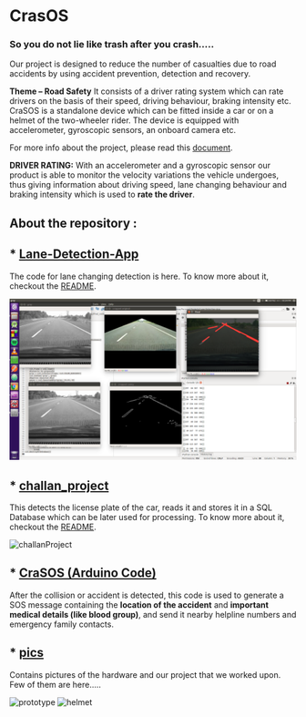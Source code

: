# CrasOS
### So you do not lie like trash after you crash…..


Our project is designed to reduce the number of casualties due to road accidents by using accident prevention, detection and recovery.

**Theme – Road Safety**
It consists of a driver rating system which can rate drivers on the basis of their speed, driving behaviour, braking intensity etc.
CraSOS is a standalone device which can be fitted inside a car or on a helmet of the two-wheeler rider. The device is equipped with accelerometer, gyroscopic sensors, an onboard camera etc.

For more info about the project, please read this [document](../master/description.docx).

**DRIVER RATING:** With an accelerometer and a gyroscopic sensor our product is able to monitor the velocity variations the vehicle undergoes, thus giving information about driving speed, lane changing behaviour and braking intensity which is used to **rate the driver**.

## About the repository :
## * [Lane-Detection-App](../master/Lane-Detection-App)
The code for lane changing detection is here. To know more about it, checkout the [README](../master/Lane-Detection-App/README.md).

![LaneDetection](https://github.com/vinayakkgarg/Lane-Detection-App/blob/master/lane_detected.png)


## * [challan_project](../master/challan_project)
This detects the license plate of the car, reads it and stores it in a SQL Database which can be later used for processing. To know more about it, checkout the [README](../master/challan_project/README.md).

![challanProject](https://github.com/vinayakkgarg/challan_project/blob/master/vehicle_detection/car_detect.png)


## * [CraSOS (Arduino Code)](../master/CraSOS (Arduino Code))
After the collision or accident is detected, this code is used to generate a SOS message containing the **location of the accident** and **important medical details (like blood group)**, and send it nearby helpline numbers and emergency family contacts.


## * [pics](../master/pics)
Contains pictures of the hardware and our project that we worked upon. Few of them are here..... 


<img src="../master/pics/pic4.jpeg" width="40%" alt="prototype">

<img src="../master/pics/pic1.jpeg" width="40%" alt="helmet">
